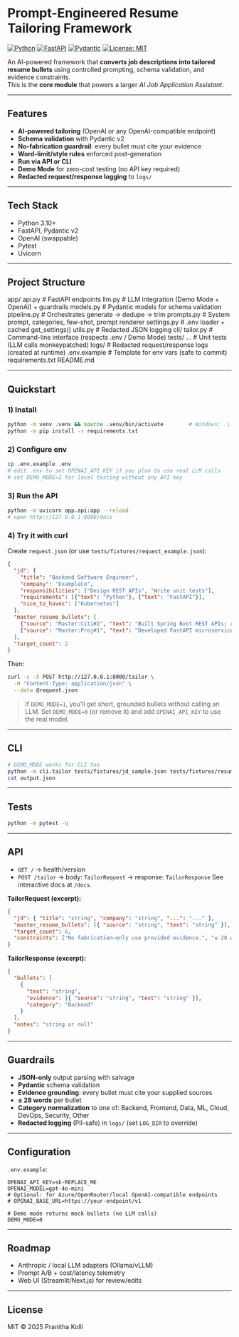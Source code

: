 # Prompt-Engineered Resume Tailoring Framework

[![Python](https://img.shields.io/badge/Python-3.10%2B-blue.svg)](https://www.python.org/)
[![FastAPI](https://img.shields.io/badge/FastAPI-0.116-green.svg)](https://fastapi.tiangolo.com/)
[![Pydantic](https://img.shields.io/badge/Pydantic-v2-orange.svg)](https://docs.pydantic.dev/)
[![License: MIT](https://img.shields.io/badge/License-MIT-yellow.svg)](LICENSE)

An AI-powered framework that **converts job descriptions into tailored resume bullets** using controlled prompting, schema validation, and evidence constraints.  
This is the **core module** that powers a larger *AI Job Application Assistant*.

---

## Features
- **AI-powered tailoring** (OpenAI or any OpenAI-compatible endpoint)
- **Schema validation** with Pydantic v2
- **No-fabrication guardrail**: every bullet must cite your evidence
- **Word-limit/style rules** enforced post-generation
- **Run via API or CLI**
- **Demo Mode** for zero-cost testing (no API key required)
- **Redacted request/response logging** to `logs/`

---

## Tech Stack
- Python 3.10+
- FastAPI, Pydantic v2
- OpenAI (swappable)
- Pytest
- Uvicorn

---

## Project Structure

app/
api.py         # FastAPI endpoints
llm.py         # LLM integration (Demo Mode + OpenAI) + guardrails
models.py      # Pydantic models for schema validation
pipeline.py    # Orchestrates generate → dedupe → trim
prompts.py     # System prompt, categories, few-shot, prompt renderer
settings.py    # .env loader + cached get\_settings()
utils.py       # Redacted JSON logging
cli/
tailor.py      # Command-line interface (respects .env / Demo Mode)
tests/
...            # Unit tests (LLM calls monkeypatched)
logs/            # Redacted request/response logs (created at runtime)
.env.example     # Template for env vars (safe to commit)
requirements.txt
README.md

---

## Quickstart

### 1) Install
```bash
python -m venv .venv && source .venv/bin/activate        # Windows: .\.venv\Scripts\Activate.ps1
python -m pip install -r requirements.txt
````

### 2) Configure env

```bash
cp .env.example .env
# edit .env to set OPENAI_API_KEY if you plan to use real LLM calls
# set DEMO_MODE=1 for local testing without any API key
```

### 3) Run the API

```bash
python -m uvicorn app.api:app --reload
# open http://127.0.0.1:8000/docs
```

### 4) Try it with curl

Create `request.json` (or use `tests/fixtures/request_example.json`):

```json
{
  "jd": {
    "title": "Backend Software Engineer",
    "company": "ExampleCo",
    "responsibilities": ["Design REST APIs", "Write unit tests"],
    "requirements": [{"text": "Python"}, {"text": "FastAPI"}],
    "nice_to_haves": ["Kubernetes"]
  },
  "master_resume_bullets": [
    {"source": "Master:Citi#2", "text": "Built Spring Boot REST APIs; reduced reporting time 30%"},
    {"source": "Master:Proj#1", "text": "Developed FastAPI microservice with PostgreSQL and Docker"}
  ],
  "target_count": 2
}
```

Then:

```bash
curl -s -X POST http://127.0.0.1:8000/tailor \
  -H "Content-Type: application/json" \
  --data @request.json
```

> If `DEMO_MODE=1`, you’ll get short, grounded bullets without calling an LLM.
> Set `DEMO_MODE=0` (or remove it) and add `OPENAI_API_KEY` to use the real model.

---

## CLI

```bash
# DEMO_MODE works for CLI too
python -m cli.tailor tests/fixtures/jd_sample.json tests/fixtures/resume_master.json output.json
cat output.json
```

---

## Tests

```bash
python -m pytest -q
```

---

## API

* `GET /` → health/version
* `POST /tailor` → body: `TailorRequest` → response: `TailorResponse`
  See interactive docs at `/docs`.

**TailorRequest (excerpt):**

```json
{
  "jd": { "title": "string", "company": "string", "...": "..." },
  "master_resume_bullets": [{ "source": "string", "text": "string" }],
  "target_count": 6,
  "constraints": ["No fabrication—only use provided evidence.", "≤ 28 words per bullet.", "..."]
}
```

**TailorResponse (excerpt):**

```json
{
  "bullets": [
    {
      "text": "string",
      "evidence": [{ "source": "string", "text": "string" }],
      "category": "Backend"
    }
  ],
  "notes": "string or null"
}
```

---

## Guardrails

* **JSON-only** output parsing with salvage
* **Pydantic** schema validation
* **Evidence grounding**: every bullet must cite your supplied sources
* **≤ 28 words** per bullet
* **Category normalization** to one of: Backend, Frontend, Data, ML, Cloud, DevOps, Security, Other
* **Redacted logging** (PII-safe) in `logs/` (set `LOG_DIR` to override)

---

## Configuration

`.env.example`:

```env
OPENAI_API_KEY=sk-REPLACE_ME
OPENAI_MODEL=gpt-4o-mini
# Optional: for Azure/OpenRouter/local OpenAI-compatible endpoints
# OPENAI_BASE_URL=https://your-endpoint/v1

# Demo mode returns mock bullets (no LLM calls)
DEMO_MODE=0
```

---

## Roadmap

* Anthropic / local LLM adapters (Ollama/vLLM)
* Prompt A/B + cost/latency telemetry
* Web UI (Streamlit/Next.js) for review/edits

---

## License

MIT © 2025 Pranitha Kolli

```
```
